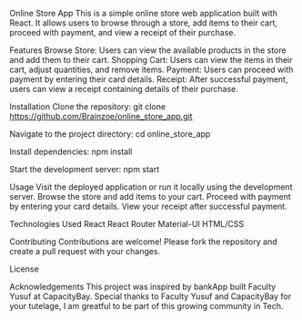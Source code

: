 Online Store App
This is a simple online store web application built with React. It allows users to browse through a store, add items to their cart, proceed with payment, and view a receipt of their purchase.

Features
Browse Store: Users can view the available products in the store and add them to their cart.
Shopping Cart: Users can view the items in their cart, adjust quantities, and remove items.
Payment: Users can proceed with payment by entering their card details.
Receipt: After successful payment, users can view a receipt containing details of their purchase.

Installation
Clone the repository:
git clone https://github.com/Brainzoe/online_store_app.git


Navigate to the project directory:
cd online_store_app

Install dependencies:
npm install

Start the development server:
npm start

Usage
Visit the deployed application or run it locally using the development server.
Browse the store and add items to your cart.
Proceed with payment by entering your card details.
View your receipt after successful payment.



Technologies Used
React
React Router
Material-UI
HTML/CSS


Contributing
Contributions are welcome! Please fork the repository and create a pull request with your changes.

License

Acknowledgements
This project was inspired by bankApp built Faculty Yusuf at CapacityBay.
Special thanks to Faculty Yusuf and CapacityBay for your tutelage, I am greatful to be part of this growing community in Tech.